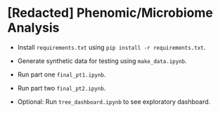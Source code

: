 # [Redacted] Phenomic/Microbiome Analysis

- Install `requirements.txt` using `pip install -r requirements.txt`.

- Generate synthetic data for testing using `make_data.ipynb`.

- Run part one `final_pt1.ipynb`.

- Run part two `final_pt2.ipynb`.

- Optional: Run `tree_dashboard.ipynb` to see exploratory dashboard.
